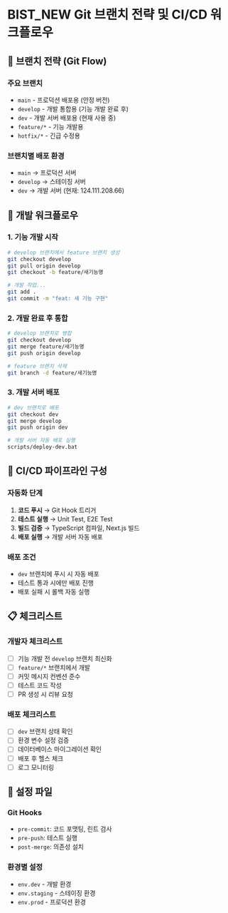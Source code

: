 # BIST_NEW Git 브랜치 전략 및 CI/CD 워크플로우

## 🌿 브랜치 전략 (Git Flow)

### 주요 브랜치

- `main` - 프로덕션 배포용 (안정 버전)
- `develop` - 개발 통합용 (기능 개발 완료 후)
- `dev` - 개발 서버 배포용 (현재 사용 중)
- `feature/*` - 기능 개발용
- `hotfix/*` - 긴급 수정용

### 브랜치별 배포 환경

- `main` → 프로덕션 서버
- `develop` → 스테이징 서버
- `dev` → 개발 서버 (현재: 124.111.208.66)

## 🔄 개발 워크플로우

### 1. 기능 개발 시작

```bash
# develop 브랜치에서 feature 브랜치 생성
git checkout develop
git pull origin develop
git checkout -b feature/새기능명

# 개발 작업...
git add .
git commit -m "feat: 새 기능 구현"
```

### 2. 개발 완료 후 통합

```bash
# develop 브랜치로 병합
git checkout develop
git merge feature/새기능명
git push origin develop

# feature 브랜치 삭제
git branch -d feature/새기능명
```

### 3. 개발 서버 배포

```bash
# dev 브랜치로 배포
git checkout dev
git merge develop
git push origin dev

# 개발 서버 자동 배포 실행
scripts/deploy-dev.bat
```

## 🚀 CI/CD 파이프라인 구성

### 자동화 단계

1. **코드 푸시** → Git Hook 트리거
2. **테스트 실행** → Unit Test, E2E Test
3. **빌드 검증** → TypeScript 컴파일, Next.js 빌드
4. **배포 실행** → 개발 서버 자동 배포

### 배포 조건

- `dev` 브랜치에 푸시 시 자동 배포
- 테스트 통과 시에만 배포 진행
- 배포 실패 시 롤백 자동 실행

## 📋 체크리스트

### 개발자 체크리스트

- [ ] 기능 개발 전 `develop` 브랜치 최신화
- [ ] `feature/*` 브랜치에서 개발
- [ ] 커밋 메시지 컨벤션 준수
- [ ] 테스트 코드 작성
- [ ] PR 생성 시 리뷰 요청

### 배포 체크리스트

- [ ] `dev` 브랜치 상태 확인
- [ ] 환경 변수 설정 검증
- [ ] 데이터베이스 마이그레이션 확인
- [ ] 배포 후 헬스 체크
- [ ] 로그 모니터링

## 🔧 설정 파일

### Git Hooks

- `pre-commit`: 코드 포맷팅, 린트 검사
- `pre-push`: 테스트 실행
- `post-merge`: 의존성 설치

### 환경별 설정

- `env.dev` - 개발 환경
- `env.staging` - 스테이징 환경
- `env.prod` - 프로덕션 환경
